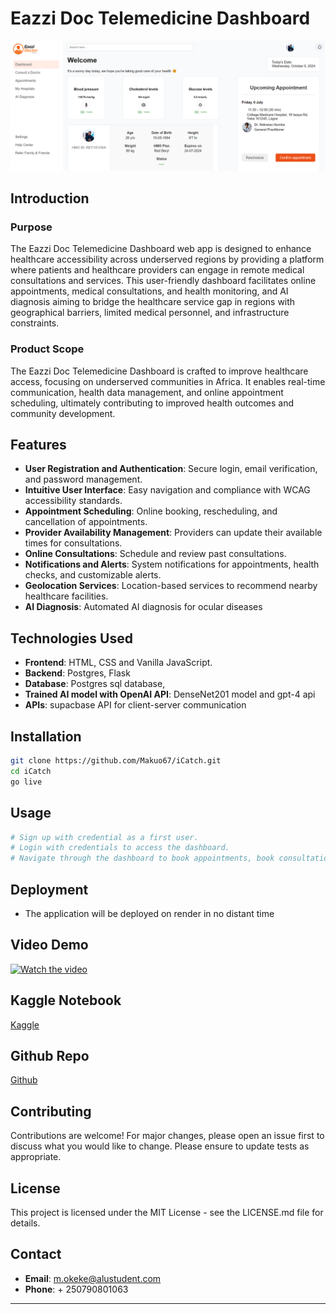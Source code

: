 # Eazzi Doc Telemedicine Dashboard

![Dashboard](EazziDocdashboard.png)

## Introduction

### Purpose

The Eazzi Doc Telemedicine Dashboard web app is designed to enhance healthcare accessibility across underserved regions by providing a platform where patients and healthcare providers can engage in remote medical consultations and services. This user-friendly dashboard facilitates online appointments, medical consultations, and health monitoring, and AI diagnosis aiming to bridge the healthcare service gap in regions with geographical barriers, limited medical personnel, and infrastructure constraints.

### Product Scope

The Eazzi Doc Telemedicine Dashboard is crafted to improve healthcare access, focusing on underserved communities in Africa. It enables real-time communication, health data management, and online appointment scheduling, ultimately contributing to improved health outcomes and community development.

## Features

- **User Registration and Authentication**: Secure login, email verification, and password management.
- **Intuitive User Interface**: Easy navigation and compliance with WCAG accessibility standards.
- **Appointment Scheduling**: Online booking, rescheduling, and cancellation of appointments.
- **Provider Availability Management**: Providers can update their available times for consultations.
- **Online Consultations**: Schedule and review past consultations.
- **Notifications and Alerts**: System notifications for appointments, health checks, and customizable alerts.
- **Geolocation Services**: Location-based services to recommend nearby healthcare facilities.
- **AI Diagnosis**: Automated AI diagnosis for ocular diseases

## Technologies Used

- **Frontend**: HTML, CSS and Vanilla JavaScript.
- **Backend**: Postgres, Flask
- **Database**: Postgres sql database,
- **Trained AI model with OpenAI API**: DenseNet201 model and gpt-4 api
- **APIs**: supacbase API for client-server communication

## Installation

```bash
git clone https://github.com/Makuo67/iCatch.git
cd iCatch
go live
```

## Usage

```bash
# Sign up with credential as a first user.
# Login with credentials to access the dashboard.
# Navigate through the dashboard to book appointments, book consultation, view health stats, do the AI Diagnosis, or locate hospitals.
```

## Deployment

- The application will be deployed on render in no distant time

## Video Demo

[![Watch the video](https://img.youtube.com/vi/YMNOptAKmvs/maxresdefault.jpg)](https://youtu.be/YMNOptAKmvs)

## Kaggle Notebook
[Kaggle](https://www.kaggle.com/code/okekemakuochukwu/capstone1)

## Github Repo
[Github](https://www.github.com/Makuo67/iCatch.git)

## Contributing

Contributions are welcome! For major changes, please open an issue first to discuss what you would like to change. Please ensure to update tests as appropriate.

## License

This project is licensed under the MIT License - see the LICENSE.md file for details.

## Contact

- **Email**: m.okeke@alustudent.com
- **Phone**: + 250790801063

---
